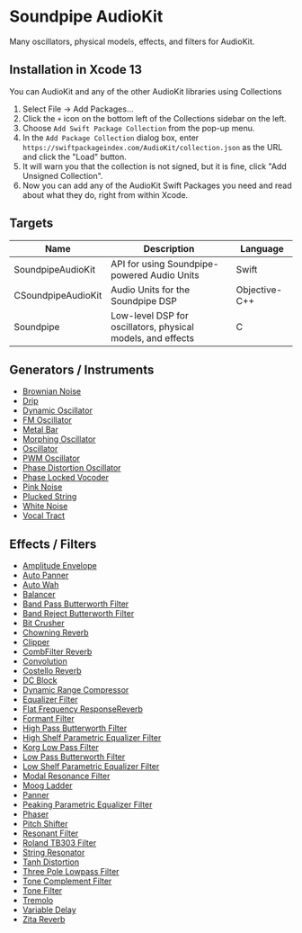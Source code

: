 # Soundpipe AudioKit

Many oscillators, physical models, effects, and filters for AudioKit. 

## Installation in Xcode 13

You can AudioKit and any of the other AudioKit libraries using Collections

1. Select File -> Add Packages...
2. Click the `+` icon on the bottom left of the Collections sidebar on the left.
3. Choose `Add Swift Package Collection` from the pop-up menu.
4. In the `Add Package Collection` dialog box, enter `https://swiftpackageindex.com/AudioKit/collection.json` as the URL and click the "Load" button.
5. It will warn you that the collection is not signed, but it is fine, click "Add Unsigned Collection".
6. Now you can add any of the AudioKit Swift Packages you need and read about what they do, right from within Xcode.

## Targets

| Name               | Description                                                 | Language      |
|--------------------|-------------------------------------------------------------|---------------|
| SoundpipeAudioKit  | API for using Soundpipe-powered Audio Units                 | Swift         |
| CSoundpipeAudioKit | Audio Units for the Soundpipe DSP                           | Objective-C++ |
| Soundpipe          | Low-level DSP for oscillators, physical models, and effects | C             |

## Generators / Instruments

* [Brownian Noise](https://github.com/AudioKit/SoundpipeAudioKit/wiki/BrownianNoise)
* [Drip](https://github.com/AudioKit/SoundpipeAudioKit/wiki/Drip)
* [Dynamic Oscillator](https://github.com/AudioKit/SoundpipeAudioKit/wiki/DynamicOscillator)
* [FM Oscillator](https://github.com/AudioKit/SoundpipeAudioKit/wiki/FMOscillator)
* [Metal Bar](https://github.com/AudioKit/SoundpipeAudioKit/wiki/MetalBar)
* [Morphing Oscillator](https://github.com/AudioKit/SoundpipeAudioKit/wiki/MorphingOscillator)
* [Oscillator](https://github.com/AudioKit/SoundpipeAudioKit/wiki/Oscillator)
* [PWM Oscillator](https://github.com/AudioKit/SoundpipeAudioKit/wiki/PWMOscillator)
* [Phase Distortion Oscillator](https://github.com/AudioKit/SoundpipeAudioKit/wiki/PhaseDistortionOscillator)
* [Phase Locked Vocoder](https://github.com/AudioKit/SoundpipeAudioKit/wiki/PhaseLockedVocoder)
* [Pink Noise](https://github.com/AudioKit/SoundpipeAudioKit/wiki/PinkNoise)
* [Plucked String](https://github.com/AudioKit/SoundpipeAudioKit/wiki/PluckedString)
* [White Noise](https://github.com/AudioKit/SoundpipeAudioKit/wiki/WhiteNoise)
* [Vocal Tract](https://github.com/AudioKit/SoundpipeAudioKit/wiki/VocalTract)

## Effects / Filters

* [Amplitude Envelope](https://github.com/AudioKit/SoundpipeAudioKit/wiki/AmplitudeEnvelope)
* [Auto Panner](https://github.com/AudioKit/SoundpipeAudioKit/wiki/AutoPanner)
* [Auto Wah](https://github.com/AudioKit/SoundpipeAudioKit/wiki/AutoWah)
* [Balancer](https://github.com/AudioKit/SoundpipeAudioKit/wiki/Balancer)
* [Band Pass Butterworth Filter](https://github.com/AudioKit/SoundpipeAudioKit/wiki/BandPassButterworthFilter)
* [Band Reject Butterworth Filter](https://github.com/AudioKit/SoundpipeAudioKit/wiki/BandRejectButterworthFilter)
* [Bit Crusher](https://github.com/AudioKit/SoundpipeAudioKit/wiki/BitCrusher)
* [Chowning Reverb](https://github.com/AudioKit/SoundpipeAudioKit/wiki/ChowningReverb)
* [Clipper](https://github.com/AudioKit/SoundpipeAudioKit/wiki/Clipper)
* [CombFilter Reverb](https://github.com/AudioKit/SoundpipeAudioKit/wiki/CombFilterReverb)
* [Convolution](https://github.com/AudioKit/SoundpipeAudioKit/wiki/Convolution)
* [Costello Reverb](https://github.com/AudioKit/SoundpipeAudioKit/wiki/CostelloReverb)
* [DC Block](https://github.com/AudioKit/SoundpipeAudioKit/wiki/DCBlock)
* [Dynamic Range Compressor](https://github.com/AudioKit/SoundpipeAudioKit/wiki/DynamicRangeCompressor)
* [Equalizer Filter](https://github.com/AudioKit/SoundpipeAudioKit/wiki/EqualizerFilter)
* [Flat Frequency ResponseReverb](https://github.com/AudioKit/SoundpipeAudioKit/wiki/FlatFrequencyResponseReverb)
* [Formant Filter](https://github.com/AudioKit/SoundpipeAudioKit/wiki/FormantFilter)
* [High Pass Butterworth Filter](https://github.com/AudioKit/SoundpipeAudioKit/wiki/HighPassButterworthFilter)
* [High Shelf Parametric Equalizer Filter](https://github.com/AudioKit/SoundpipeAudioKit/wiki/HighShelfParametricEqualizerFilter)
* [Korg Low Pass Filter](https://github.com/AudioKit/SoundpipeAudioKit/wiki/KorgLowPassFilter)
* [Low Pass Butterworth Filter](https://github.com/AudioKit/SoundpipeAudioKit/wiki/LowPassButterworthFilter)
* [Low Shelf Parametric Equalizer Filter](https://github.com/AudioKit/SoundpipeAudioKit/wiki/LowShelfParametricEqualizerFilter)
* [Modal Resonance Filter](https://github.com/AudioKit/SoundpipeAudioKit/wiki/ModalResonanceFilter)
* [Moog Ladder](https://github.com/AudioKit/SoundpipeAudioKit/wiki/MoogLadder)
* [Panner](https://github.com/AudioKit/SoundpipeAudioKit/wiki/Panner)
* [Peaking Parametric Equalizer Filter](https://github.com/AudioKit/SoundpipeAudioKit/wiki/PeakingParametricEqualizerFilter)
* [Phaser](https://github.com/AudioKit/SoundpipeAudioKit/wiki/Phaser)
* [Pitch Shifter](https://github.com/AudioKit/SoundpipeAudioKit/wiki/PitchShifter)
* [Resonant Filter](https://github.com/AudioKit/SoundpipeAudioKit/wiki/ResonantFilter)
* [Roland TB303 Filter](https://github.com/AudioKit/SoundpipeAudioKit/wiki/RolandTB303Filter)
* [String Resonator](https://github.com/AudioKit/SoundpipeAudioKit/wiki/StringResonator)
* [Tanh Distortion](https://github.com/AudioKit/SoundpipeAudioKit/wiki/TanhDistortion)
* [Three Pole Lowpass Filter](https://github.com/AudioKit/SoundpipeAudioKit/wiki/ThreePoleLowpassFilter)
* [Tone Complement Filter](https://github.com/AudioKit/SoundpipeAudioKit/wiki/ToneComplementFilter)
* [Tone Filter](https://github.com/AudioKit/SoundpipeAudioKit/wiki/ToneFilter)
* [Tremolo](https://github.com/AudioKit/SoundpipeAudioKit/wiki/Tremolo)
* [Variable Delay](https://github.com/AudioKit/SoundpipeAudioKit/wiki/VariableDelay)
* [Zita Reverb](https://github.com/AudioKit/SoundpipeAudioKit/wiki/ZitaReverb)
